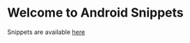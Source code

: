 # Welcome to Android Snippets
Snippets are available [here](https://github.com/anaselhajjaji/android-snippets/wiki)

